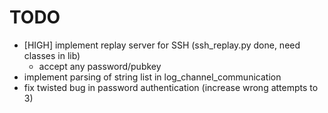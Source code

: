 TODO
====

* [HIGH] implement replay server for SSH (ssh_replay.py done, need classes in lib)
  * accept any password/pubkey
* implement parsing of string list in log_channel_communication
* fix twisted bug in password authentication (increase wrong attempts to 3)
